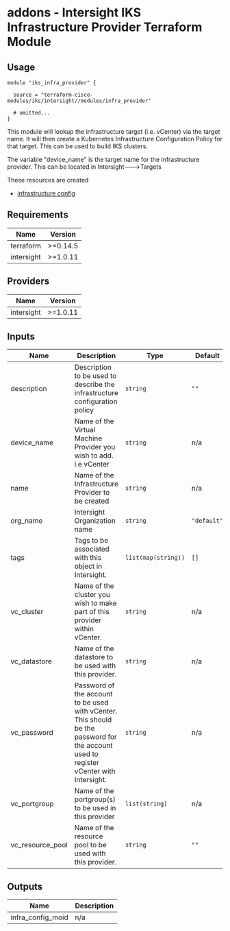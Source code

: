 # addons - Intersight IKS Infrastructure Provider Terraform Module

## Usage

```hcl
module "iks_infra_provider" {

  source = "terraform-cisco-modules/iks/intersight//modules/infra_provider"

  # omitted...
}
```

This module will lookup the infrastructure target (i.e. vCenter) via the target name.  It will then create a Kubernetes Infrastructure Configuration Policy for that target.  This can be used to build IKS clusters.  

The variable "device_name" is the target name for the infrastructure provider.  This can be located in Intersight--->Targets


These resources are created
* [infrastructure config](https://registry.terraform.io/providers/CiscoDevNet/intersight/latest/docs/resources/kubernetes_virtual_machine_infra_config_policy)



<!-- BEGINNING OF PRE-COMMIT-TERRAFORM DOCS HOOK -->
## Requirements

| Name | Version |
|------|---------|
| terraform | >=0.14.5 |
| intersight | >=1.0.11 |

## Providers

| Name | Version |
|------|---------|
| intersight | >=1.0.11 |

## Inputs

| Name | Description | Type | Default | Required |
|------|-------------|------|---------|:--------:|
| description | Description to be used to describe the infrastructure configuration policy | `string` | `""` | no |
| device\_name | Name of the Virtual Machine Provider you wish to add.  i.e vCenter | `string` | n/a | yes |
| name | Name of the Infrastructure Provider to be created | `string` | n/a | yes |
| org\_name | Intersight Organization name | `string` | `"default"` | no |
| tags | Tags to be associated with this object in Intersight. | `list(map(string))` | `[]` | no |
| vc\_cluster | Name of the cluster you wish to make part of this provider within vCenter. | `string` | n/a | yes |
| vc\_datastore | Name of the datastore to be used with this provider. | `string` | n/a | yes |
| vc\_password | Password of the account to be used with vCenter.  This should be the password for the account used to register vCenter with Intersight. | `string` | n/a | yes |
| vc\_portgroup | Name of the portgroup(s) to be used in this provider | `list(string)` | n/a | yes |
| vc\_resource\_pool | Name of the resource pool to be used with this provider. | `string` | `""` | no |

## Outputs

| Name | Description |
|------|-------------|
| infra\_config\_moid | n/a |

<!-- END OF PRE-COMMIT-TERRAFORM DOCS HOOK -->